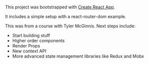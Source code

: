 This project was bootstrapped with [Create React App](https://github.com/facebookincubator/create-react-app).

It includes a simple setup with a react-router-dom example.

This was from a course with Tyler McGinnis. Next steps include:

* Start building stuff
* Higher order components
* Render Props
* New context API
* More advanced state management libraries like Redux and Mobx
